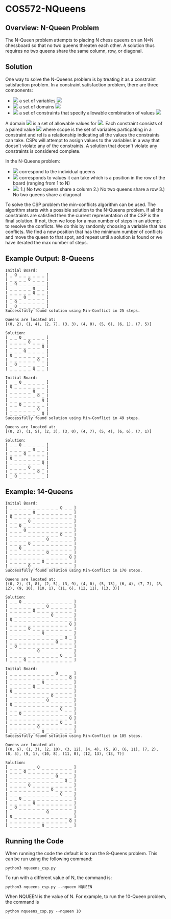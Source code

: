 # COS572-NQueens

## Overview: N-Queen Problem
The N-Queen problem attempts to placing N chess queens on an N×N chessboard so that no two queens threaten each other. A solution thus requires no two queens share the same column, row, or diagonal.

## Solution
One way to solve the N-Queens problem is by treating it as a constraint satisfaction problem. In a constraint satisfaction problem, there are three components:
- <img src="https://render.githubusercontent.com/render/math?math=X"> a set of variables <img src="https://render.githubusercontent.com/render/math?math=\{X_1, X_2, \cdots, X_n\}">
- <img src="https://render.githubusercontent.com/render/math?math=D"> a set of domains <img src="https://render.githubusercontent.com/render/math?math=\{D_1, D_2, \cdots, D_n\}">
- <img src="https://render.githubusercontent.com/render/math?math=C"> a set of constraints that specify allowable combination of values <img src="https://render.githubusercontent.com/render/math?math=\{C_1, C_2, \cdots, C_n\}">

A domain <img src="https://render.githubusercontent.com/render/math?math=D_i"> is a set of allowable values for <img src="https://render.githubusercontent.com/render/math?math=X_i">. Each constraint consists of a paired value <img src="https://render.githubusercontent.com/render/math?math=(scope, rel)"> where scope is the set of variables particpating in a constraint and rel is a relationship indicating all the values the constraints can take. CSPs will attempt to assign values to the variables in a way that doesn't violate any of the constraints. A solution that doesn't violate any constraints is considered complete. 

In the N-Queens problem:
- <img src="https://render.githubusercontent.com/render/math?math=\{X_1, X_2, \cdots, X_n\}"> correspond to the individual queens
- <img src="https://render.githubusercontent.com/render/math?math=\{D_1, D_2, \cdots, D_n\}"> corresponds to values it can take which is a position in the row of the board (ranging from 1 to N)
- <img src="https://render.githubusercontent.com/render/math?math=\{C_1, C_2, \cdots, C_n\}">: 
1.) No two queens share a column 
2.) No two queens share a row
3.) No two queens share a diagonal

To solve the CSP problem the min-conflicts algorithm can be used. The algorithm starts with a possible solution to the N-Queens problem. If all the constraints are satisfied then the current representation of the CSP is the final solution. If not, then we loop for a max number of steps in an attempt to resolve the conflicts. We do this by randomly choosing a variable that has conflicts. We find a new position that has the minimum number of conflicts and move the queen to that spot, and repeat until a solution is found or we have iterated the max number of steps. 

## Example Output: 8-Queens

```
Initial Board:
[ _ Q _ _ _ _ _ _ ]
[ _ _ _ _ Q _ _ _ ]
[ _ Q _ _ _ _ _ _ ]
[ _ _ _ _ _ Q _ _ ]
[ _ _ _ _ _ Q _ _ ]
[ _ _ _ Q _ _ _ _ ]
[ _ Q _ _ _ _ _ _ ]
[ _ Q _ _ _ _ _ _ ]
Successfully found solution using Min-Conflict in 25 steps.

Queens are located at:
[(0, 2), (1, 4), (2, 7), (3, 3), (4, 0), (5, 6), (6, 1), (7, 5)]

Solution:
[ _ _ Q _ _ _ _ _ ]
[ _ _ _ _ Q _ _ _ ]
[ _ _ _ _ _ _ _ Q ]
[ _ _ _ Q _ _ _ _ ]
[ Q _ _ _ _ _ _ _ ]
[ _ _ _ _ _ _ Q _ ]
[ _ Q _ _ _ _ _ _ ]
[ _ _ _ _ _ Q _ _ ]
```

```
Initial Board:
[ _ _ Q _ _ _ _ _ ]
[ Q _ _ _ _ _ _ _ ]
[ _ _ _ _ _ Q _ _ ]
[ _ _ _ _ _ _ Q _ ]
[ _ _ _ _ _ _ _ Q ]
[ _ _ Q _ _ _ _ _ ]
[ _ _ _ _ _ _ Q _ ]
[ _ _ _ _ _ _ _ Q ]
Successfully found solution using Min-Conflict in 49 steps.

Queens are located at:
[(0, 2), (1, 5), (2, 3), (3, 0), (4, 7), (5, 4), (6, 6), (7, 1)]

Solution:
[ _ _ Q _ _ _ _ _ ]
[ _ _ _ _ _ Q _ _ ]
[ _ _ _ Q _ _ _ _ ]
[ Q _ _ _ _ _ _ _ ]
[ _ _ _ _ _ _ _ Q ]
[ _ _ _ _ Q _ _ _ ]
[ _ _ _ _ _ _ Q _ ]
[ _ Q _ _ _ _ _ _ ]
```

## Example: 14-Queens
```
Initial Board:
[ _ _ _ _ _ _ _ _ _ _ _ Q _ _ ]
[ _ _ _ _ _ Q _ _ _ _ _ _ _ _ ]
[ Q _ _ _ _ _ _ _ _ _ _ _ _ _ ]
[ _ _ _ _ Q _ _ _ _ _ _ _ _ _ ]
[ _ _ Q _ _ _ _ _ _ _ _ _ _ _ ]
[ _ _ _ Q _ _ _ _ _ _ _ _ _ _ ]
[ _ _ _ _ _ _ _ _ _ _ _ Q _ _ ]
[ _ _ _ _ _ _ _ _ Q _ _ _ _ _ ]
[ _ _ _ _ Q _ _ _ _ _ _ _ _ _ ]
[ _ _ Q _ _ _ _ _ _ _ _ _ _ _ ]
[ _ _ _ _ _ _ _ _ Q _ _ _ _ _ ]
[ _ _ _ _ _ _ _ _ _ _ _ _ _ Q ]
[ _ _ _ _ _ _ _ Q _ _ _ _ _ _ ]
[ _ _ _ _ Q _ _ _ _ _ _ _ _ _ ]
Successfully found solution using Min-Conflict in 170 steps.

Queens are located at:
[(0, 2), (1, 8), (2, 5), (3, 9), (4, 0), (5, 13), (6, 4), (7, 7), (8, 12), (9, 10), (10, 1), (11, 6), (12, 11), (13, 3)]

Solution:
[ _ _ Q _ _ _ _ _ _ _ _ _ _ _ ]
[ _ _ _ _ _ _ _ _ Q _ _ _ _ _ ]
[ _ _ _ _ _ Q _ _ _ _ _ _ _ _ ]
[ _ _ _ _ _ _ _ _ _ Q _ _ _ _ ]
[ Q _ _ _ _ _ _ _ _ _ _ _ _ _ ]
[ _ _ _ _ _ _ _ _ _ _ _ _ _ Q ]
[ _ _ _ _ Q _ _ _ _ _ _ _ _ _ ]
[ _ _ _ _ _ _ _ Q _ _ _ _ _ _ ]
[ _ _ _ _ _ _ _ _ _ _ _ _ Q _ ]
[ _ _ _ _ _ _ _ _ _ _ Q _ _ _ ]
[ _ Q _ _ _ _ _ _ _ _ _ _ _ _ ]
[ _ _ _ _ _ _ Q _ _ _ _ _ _ _ ]
[ _ _ _ _ _ _ _ _ _ _ _ Q _ _ ]
[ _ _ _ Q _ _ _ _ _ _ _ _ _ _ ]
```

```
Initial Board:
[ _ _ _ _ _ _ _ _ _ _ Q _ _ _ ]
[ _ _ _ _ _ _ _ _ _ _ _ _ _ Q ]
[ _ _ _ _ _ _ _ Q _ _ _ _ _ _ ]
[ _ _ _ _ _ Q _ _ _ _ _ _ _ _ ]
[ Q _ _ _ _ _ _ _ _ _ _ _ _ _ ]
[ _ _ _ _ _ _ _ _ _ Q _ _ _ _ ]
[ _ _ _ _ _ _ _ _ Q _ _ _ _ _ ]
[ Q _ _ _ _ _ _ _ _ _ _ _ _ _ ]
[ _ _ _ _ _ _ _ _ _ _ _ Q _ _ ]
[ _ _ Q _ _ _ _ _ _ _ _ _ _ _ ]
[ _ _ _ _ _ _ _ _ _ _ _ _ _ Q ]
[ _ _ _ _ _ _ _ _ _ _ _ Q _ _ ]
[ _ _ _ _ _ _ Q _ _ _ _ _ _ _ ]
[ _ _ _ _ _ _ _ Q _ _ _ _ _ _ ]
Successfully found solution using Min-Conflict in 105 steps.

Queens are located at:
[(0, 6), (1, 3), (2, 10), (3, 12), (4, 4), (5, 9), (6, 11), (7, 2), (8, 5), (9, 1), (10, 8), (11, 0), (12, 13), (13, 7)]

Solution:
[ _ _ _ _ _ _ Q _ _ _ _ _ _ _ ]
[ _ _ _ Q _ _ _ _ _ _ _ _ _ _ ]
[ _ _ _ _ _ _ _ _ _ _ Q _ _ _ ]
[ _ _ _ _ _ _ _ _ _ _ _ _ Q _ ]
[ _ _ _ _ Q _ _ _ _ _ _ _ _ _ ]
[ _ _ _ _ _ _ _ _ _ Q _ _ _ _ ]
[ _ _ _ _ _ _ _ _ _ _ _ Q _ _ ]
[ _ _ Q _ _ _ _ _ _ _ _ _ _ _ ]
[ _ _ _ _ _ Q _ _ _ _ _ _ _ _ ]
[ _ Q _ _ _ _ _ _ _ _ _ _ _ _ ]
[ _ _ _ _ _ _ _ _ Q _ _ _ _ _ ]
[ Q _ _ _ _ _ _ _ _ _ _ _ _ _ ]
[ _ _ _ _ _ _ _ _ _ _ _ _ _ Q ]
[ _ _ _ _ _ _ _ Q _ _ _ _ _ _ ]
```
## Running the Code

When running the code the default is to run the 8-Queens problem. This can be run using the following command:

```
python3 nqueens_csp.py 
```

To run with a different value of N, the command is:

```
python3 nqueens_csp.py --nqueen NQUEEN
```

When NQUEEN is the value of N. For example, to run the 10-Queen problem, the command is

```
python nqueens_csp.py --nqueen 10
```
